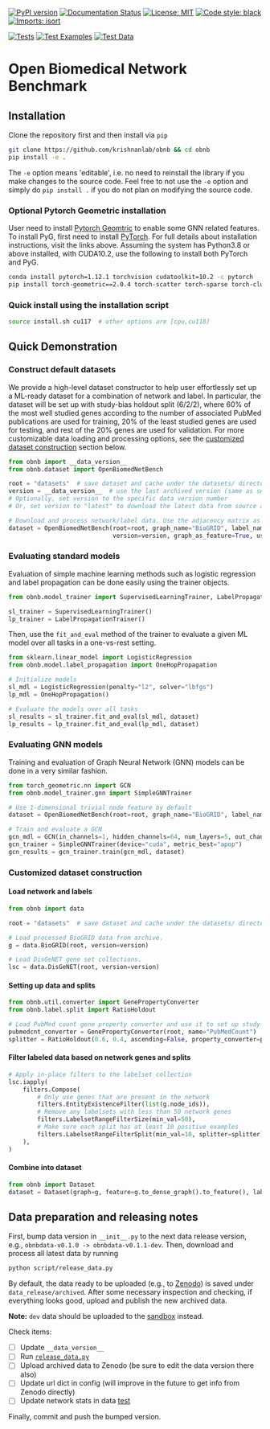 [![PyPI version](https://badge.fury.io/py/obnb.svg)](https://badge.fury.io/py/obnb)
[![Documentation Status](https://readthedocs.org/projects/obnb/badge/?version=latest)](https://obnb.readthedocs.io/en/latest/?badge=latest)
[![License: MIT](https://img.shields.io/badge/License-MIT-yellow.svg)](https://opensource.org/licenses/MIT)
[![Code style: black](https://img.shields.io/badge/code%20style-black-000000.svg)](https://github.com/psf/black)
[![Imports: isort](https://img.shields.io/badge/%20imports-isort-%231674b1?style=flat&labelColor=ef8336)](https://pycqa.github.io/isort/)

[![Tests](https://github.com/krishnanlab/obnb/actions/workflows/tests.yml/badge.svg)](https://github.com/krishnanlab/obnb/actions/workflows/tests.yml)
[![Test Examples](https://github.com/krishnanlab/obnb/actions/workflows/examples.yml/badge.svg)](https://github.com/krishnanlab/obnb/actions/workflows/examples.yml)
[![Test Data](https://github.com/krishnanlab/obnb/actions/workflows/test_data.yml/badge.svg)](https://github.com/krishnanlab/obnb/actions/workflows/test_data.yml)

# Open Biomedical Network Benchmark

## Installation

Clone the repository first and then install via `pip`

```bash
git clone https://github.com/krishnanlab/obnb && cd obnb
pip install -e .
```

The `-e` option means 'editable', i.e. no need to reinstall the library if you make changes to the source code.
Feel free to not use the `-e` option and simply do `pip install .` if you do not plan on modifying the source code.

### Optional Pytorch Geometric installation

User need to install [Pytorch Geomtric](https://github.com/pyg-team/pytorch_geometric) to enable some GNN related features.
To install PyG, first need to install [PyTorch](https://pytorch.org).
For full details about installation instructions, visit the links above.
Assuming the system has Python3.8 or above installed, with CUDA10.2, use the following to install both PyTorch and PyG.

```bash
conda install pytorch=1.12.1 torchvision cudatoolkit=10.2 -c pytorch
pip install torch-geometric==2.0.4 torch-scatter torch-sparse torch-cluster -f https://data.pyg.org/whl/torch-1.12.1+cu102.html
```

### Quick install using the installation script

```bash
source install.sh cu117  # other options are [cpu,cu118]
```

## Quick Demonstration

### Construct default datasets

We provide a high-level dataset constructor to help user effortlessly set up a ML-ready dataset
for a combination of network and label. In particular, the dataset will be set up with study-bias
holdout split (6/2/2), where 60% of the most well studied genes according to the number of
associated PubMed publications are used for training, 20% of the least studied genes are used for
testing, and rest of the 20% genes are used for validation. For more customizable data loading
and processing options, see the [customized dataset construction](#customized-dataset-construction)
section below.

```python
from obnb import __data_version__
from obnb.dataset import OpenBiomedNetBench

root = "datasets"  # save dataset and cache under the datasets/ directory
version = __data_version__  # use the last archived version (same as setting to "current")
# Optionally, set version to the specific data version number
# Or, set version to "latest" to download the latest data from source and process it from scratch

# Download and process network/label data. Use the adjacency matrix as the ML feature
dataset = OpenBiomedNetBench(root=root, graph_name="BioGRID", label_name="DisGeNET",
                             version=version, graph_as_feature=True, use_dense_graph=True)
```

### Evaluating standard models

Evaluation of simple machine learning methods such as logistic regression and label propagation
can be done easily using the trainer objects.

```python
from obnb.model_trainer import SupervisedLearningTrainer, LabelPropagationTrainer

sl_trainer = SupervisedLearningTrainer()
lp_trainer = LabelPropagationTrainer()
```

Then, use the `fit_and_eval` method of the trainer to evaluate a given ML model over all tasks
in a one-vs-rest setting.

```python
from sklearn.linear_model import LogisticRegression
from obnb.model.label_propagation import OneHopPropagation

# Initialize models
sl_mdl = LogisticRegression(penalty="l2", solver="lbfgs")
lp_mdl = OneHopPropagation()

# Evaluate the models over all tasks
sl_results = sl_trainer.fit_and_eval(sl_mdl, dataset)
lp_results = lp_trainer.fit_and_eval(lp_mdl, dataset)
```

### Evaluating GNN models

Training and evaluation of Graph Neural Network (GNN) models can be done in a very similar fashion.

```python
from torch_geometric.nn import GCN
from obnb.model_trainer.gnn import SimpleGNNTrainer

# Use 1-dimensional trivial node feature by default
dataset = OpenBiomedNetBench(root=root, graph_name="BioGRID", label_name="DisGeNET", version=version)

# Train and evaluate a GCN
gcn_mdl = GCN(in_channels=1, hidden_channels=64, num_layers=5, out_channels=n_tasks)
gcn_trainer = SimpleGNNTrainer(device="cuda", metric_best="apop")
gcn_results = gcn_trainer.train(gcn_mdl, dataset)
```

### Customized dataset construction

#### Load network and labels

```python
from obnb import data

root = "datasets"  # save dataset and cache under the datasets/ directory

# Load processed BioGRID data from archive.
g = data.BioGRID(root, version=version)

# Load DisGeNET gene set collections.
lsc = data.DisGeNET(root, version=version)
```

#### Setting up data and splits

```python
from obnb.util.converter import GenePropertyConverter
from obnb.label.split import RatioHoldout

# Load PubMed count gene property converter and use it to set up study-bias holdout split
pubmedcnt_converter = GenePropertyConverter(root, name="PubMedCount")
splitter = RatioHoldout(0.6, 0.4, ascending=False, property_converter=pubmedcnt_converter)
```

#### Filter labeled data based on network genes and splits

```python
# Apply in-place filters to the labelset collection
lsc.iapply(
    filters.Compose(
        # Only use genes that are present in the network
        filters.EntityExistenceFilter(list(g.node_ids)),
        # Remove any labelsets with less than 50 network genes
        filters.LabelsetRangeFilterSize(min_val=50),
        # Make sure each split has at least 10 positive examples
        filters.LabelsetRangeFilterSplit(min_val=10, splitter=splitter),
    ),
)
```

#### Combine into dataset

```python
from obnb import Dataset
dataset = Dataset(graph=g, feature=g.to_dense_graph().to_feature(), label=lsc, splitter=splitter)
```

## Data preparation and releasing notes

First, bump data version in `__init__.py` to the next data release version, e.g., `obnbdata-v0.1.0 -> obnbdata-v0.1.1-dev`.
Then, download and process all latest data by running

```bash
python script/release_data.py
```

By default, the data ready to be uploaded (e.g., to [Zenodo](zenodo.org)) is saved under `data_release/archived`.
After some necessary inspection and checking, if everything looks good, upload and publish the new archived data.

**Note:** `dev` data should be uploaded to the [sandbox](https://sandbox.zenodo.org/record/1097545#.YxYrqezMJzV) instead.

Check items:

- [ ] Update `__data_version__`
- [ ] Run [`release_data.py`](script/release_data.py)
- [ ] Upload archived data to Zenodo (be sure to edit the data version there also)
- [ ] Update url dict in config (will improve in the future to get info from Zenodo directly)
- [ ] Update network stats in data [test](test/test_data.py)

Finally, commit and push the bumped version.
